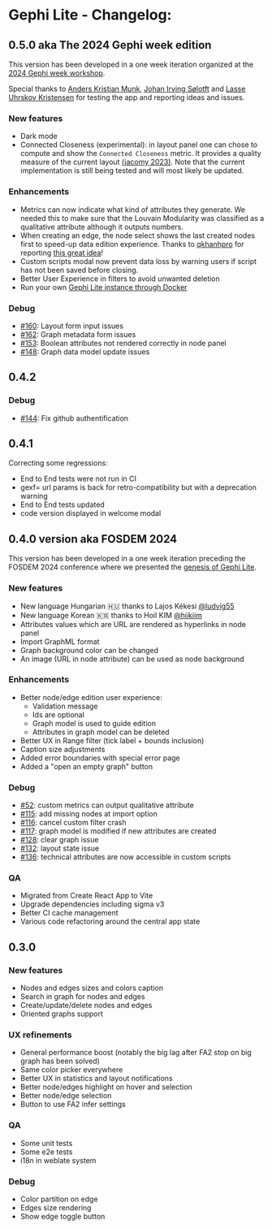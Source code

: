 # Gephi Lite - Changelog:

## 0.5.0 aka The 2024 Gephi week edition

This version has been developed in a one week iteration organized at the [2024 Gephi week workshop](https://gephi.wordpress.com/2024/06/13/gephi-week-2024-peek-from-the-inside/).

Special thanks to [Anders Kristian Munk](https://github.com/akmunk), [Johan Irving Sølotft](https://github.com/Johansoltoft) and [Lasse Uhrskov Kristensen](https://github.com/watchforest) for testing the app and reporting ideas and issues.

### New features

- Dark mode
- Connected Closeness (experimental): in layout panel one can chose to compute and show the `Connected Closeness` metric. It provides a quality measure of the current layout [(jacomy 2023)](https://jgaa.info/index.php/jgaa/article/view/paper626). Note that the current implementation is still being tested and will most likely be updated.

### Enhancements

- Metrics can now indicate what kind of attributes they generate. We needed this to make sure that the Louvain Modularity was classified as a qualitative attribute although it outputs numbers.
- When creating an edge, the node select shows the last created nodes first to speed-up data edition experience. Thanks to [qkhanhpro](https://github.com/qkhanhpro) for reporting [this great idea](https://github.com/gephi/gephi-lite/issues/152)!
- Custom scripts modal now prevent data loss by warning users if script has not been saved before closing.
- Better User Experience in filters to avoid unwanted deletion
- Run your own [Gephi Lite instance through Docker](https://github.com/gephi/gephi-lite/#dockerfile-for-production)

### Debug

- [#160](https://github.com/gephi/gephi-lite/issues/160): Layout form input issues
- [#162](https://github.com/gephi/gephi-lite/issues/162): Graph metadata form issues
- [#153](https://github.com/gephi/gephi-lite/issues/153): Boolean attributes not rendered correctly in node panel
- [#148](https://github.com/gephi/gephi-lite/issues/148): Graph data model update issues

## 0.4.2

### Debug

- [#144](https://github.com/gephi/gephi-lite/issues/144): Fix github authentification 

## 0.4.1

Correcting some regressions:

- End to End tests were not run in CI
- gexf= url params is back for retro-compatibility but with a deprecation warning
- End to End tests updated
- code version displayed in welcome modal

## 0.4.0 version aka FOSDEM 2024

This version has been developed in a one week iteration preceding the FOSDEM 2024 conference where we presented the [genesis of Gephi Lite](https://fosdem.org/2024/schedule/event/fosdem-2024-3253-bridging-research-and-open-source-the-genesis-of-gephi-lite/).

### New features

- New language Hungarian 🇭🇺 thanks to Lajos Kékesi [@ludvig55](https://github.com/ludvig55/)
- New language Korean 🇰🇷 thanks to Hoil KIM [@hiikiim](https://hosted.weblate.org/user/hiikiim/)
- Attributes values which are URL are rendered as hyperlinks in node panel
- Import GraphML format
- Graph background color can be changed
- An image (URL in node attribute) can be used as node background

### Enhancements

- Better node/edge edition user experience:
  - Validation message
  - Ids are optional
  - Graph model is used to guide edition
  - Attributes in graph model can be deleted
- Better UX in Range filter (tick label + bounds inclusion)
- Caption size adjustments
- Added error boundaries with special error page
- Added a "open an empty graph" button

### Debug

- [#52](https://github.com/gephi/gephi-lite/issues/52): custom metrics can output qualitative attribute
- [#115](https://github.com/gephi/gephi-lite/issues/115): add missing nodes at import option
- [#116](https://github.com/gephi/gephi-lite/issues/116): cancel custom filter crash
- [#117](https://github.com/gephi/gephi-lite/issues/117): graph model is modified if new attributes are created
- [#128](https://github.com/gephi/gephi-lite/issues/128): clear graph issue
- [#132](https://github.com/gephi/gephi-lite/issues/132): layout state issue
- [#136](https://github.com/gephi/gephi-lite/issues/136): technical attributes are now accessible in custom scripts

### QA

- Migrated from Create React App to Vite
- Upgrade dependencies including sigma v3
- Better CI cache management
- Various code refactoring around the central app state

## 0.3.0

### New features

- Nodes and edges sizes and colors caption
- Search in graph for nodes and edges
- Create/update/delete nodes and edges
- Oriented graphs support

### UX refinements

- General performance boost (notably the big lag after FA2 stop on big graph has been solved)
- Same color picker everywhere
- Better UX in statistics and layout notifications
- Better node/edges highlight on hover and selection
- Better node/edge selection
- Button to use FA2 infer settings

### QA

- Some unit tests
- Some e2e tests
- i18n in weblate system

### Debug

- Color partition on edge
- Edges size rendering
- Show edge toggle button
